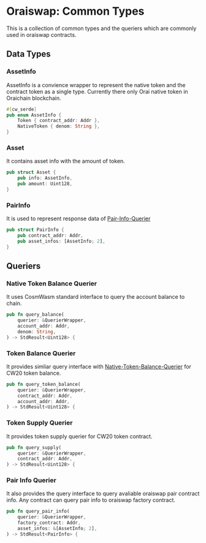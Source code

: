 # Oraiswap: Common Types

This is a collection of common types and the queriers which are commonly used in oraiswap contracts.

## Data Types

### AssetInfo

AssetInfo is a convience wrapper to represent the native token and the contract token as a single type.
Currently there only Orai native token in Oraichain blockchain.

```rust
#[cw_serde]
pub enum AssetInfo {
    Token { contract_addr: Addr },
    NativeToken { denom: String },
}
```

### Asset

It contains asset info with the amount of token.

```rust
pub struct Asset {
    pub info: AssetInfo,
    pub amount: Uint128,
}
```

### PairInfo

It is used to represent response data of [Pair-Info-Querier](#Pair-Info-Querier)

```rust
pub struct PairInfo {
    pub contract_addr: Addr,
    pub asset_infos: [AssetInfo; 2],
}
```

## Queriers

### Native Token Balance Querier

It uses CosmWasm standard interface to query the account balance to chain.

```rust
pub fn query_balance(
    querier: &QuerierWrapper,
    account_addr: Addr,
    denom: String,
) -> StdResult<Uint128> {
```

### Token Balance Querier

It provides simliar query interface with [Native-Token-Balance-Querier](Native-Token-Balance-Querier) for CW20 token balance.

```rust
pub fn query_token_balance(
    querier: &QuerierWrapper,
    contract_addr: Addr,
    account_addr: Addr,
) -> StdResult<Uint128> {
```

### Token Supply Querier

It provides token supply querier for CW20 token contract.

```rust
pub fn query_supply(
    querier: &QuerierWrapper,
    contract_addr: Addr,
) -> StdResult<Uint128> {
```

### Pair Info Querier

It also provides the query interface to query avaliable oraiswap pair contract info. Any contract can query pair info to oraiswap factory contract.

```rust
pub fn query_pair_info(
    querier: &QuerierWrapper,
    factory_contract: Addr,
    asset_infos: &[AssetInfo; 2],
) -> StdResult<PairInfo> {
```
